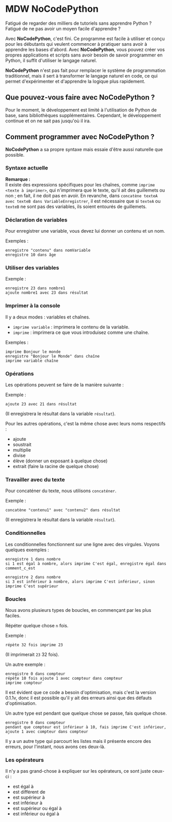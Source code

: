 # MDW NoCodePython

Fatigué de regarder des milliers de tutoriels sans apprendre Python ?  
Fatigué de ne pas avoir un moyen facile d'apprendre ?  

Avec **NoCodePython**, c'est fini. Ce programme est facile à utiliser et conçu pour les débutants qui veulent commencer à pratiquer sans avoir à apprendre les bases d'abord. Avec **NoCodePython**, vous pouvez créer vos propres applications et scripts sans avoir besoin de savoir programmer en Python, il suffit d'utiliser le langage naturel.

**NoCodePython** n'est pas fait pour remplacer le système de programmation traditionnel, mais il sert à transformer le langage naturel en code, ce qui permet d'expérimenter et d'apprendre la logique plus rapidement.

## Que pouvez-vous faire avec **NoCodePython** ?

Pour le moment, le développement est limité à l'utilisation de Python de base, sans bibliothèques supplémentaires. Cependant, le développement continue et on ne sait pas jusqu'où il ira.

## Comment programmer avec **NoCodePython** ?

**NoCodePython** a sa propre syntaxe mais essaie d'être aussi naturelle que possible.

### Syntaxe actuelle

**Remarque :**  
Il existe des expressions spécifiques pour les chaînes, comme `imprime <texte à imprimer>`, qui n'imprimera que le texte, qu'il ait des guillemets ou non ; en fait, il ne doit pas en avoir. En revanche, dans `concatène texteA avec texteB dans VariableEnregistrer`, il est nécessaire que si `texteA` ou `texteB` ne sont pas des variables, ils soient entourés de guillemets.

### Déclaration de variables

Pour enregistrer une variable, vous devez lui donner un contenu et un nom.

Exemples :
```
enregistre "contenu" dans nomVariable
enregistre 10 dans âge
```

### Utiliser des variables

Exemple :
```
enregistre 23 dans nombre1
ajoute nombre1 avec 23 dans résultat
```

### Imprimer à la console

Il y a deux modes : variables et chaînes.

- `imprime variable` : imprimera le contenu de la variable.
- `imprime` : imprimera ce que vous introduisez comme une chaîne.

Exemples :
```
imprime Bonjour le monde
enregistre "Bonjour le Monde" dans chaîne
imprime variable chaîne
```

### Opérations

Les opérations peuvent se faire de la manière suivante :

Exemple :
```
ajoute 23 avec 21 dans résultat
```
(Il enregistrera le résultat dans la variable `résultat`).

Pour les autres opérations, c'est la même chose avec leurs noms respectifs :
- ajoute
- soustrait
- multiplie
- divise
- élève (donner un exposant à quelque chose)
- extrait (faire la racine de quelque chose)

### Travailler avec du texte

Pour concaténer du texte, nous utilisons `concaténer`.

Exemple :
```
concatène "contenu1" avec "contenu2" dans résultat
```
(Il enregistrera le résultat dans la variable `résultat`).

### Conditionnelles

Les conditionnelles fonctionnent sur une ligne avec des virgules. Voyons quelques exemples :

```
enregistre 1 dans nombre
si 1 est égal à nombre, alors imprime C'est égal, enregistre égal dans comment_c_est
```

```
enregistre 2 dans nombre
si 3 est inférieur à nombre, alors imprime C'est inférieur, sinon imprime C'est supérieur
```

### Boucles

Nous avons plusieurs types de boucles, en commençant par les plus faciles.

Répéter quelque chose `n` fois.

Exemple :
```
répète 32 fois imprime 23
```
(Il imprimerait `23` 32 fois).

Un autre exemple :
```
enregistre 0 dans compteur
répète 10 fois ajoute 1 avec compteur dans compteur
imprime compteur
```

Il est évident que ce code a besoin d'optimisation, mais c'est la version 0.1.1v, donc il est possible qu'il y ait des erreurs ainsi que des défauts d'optimisation.

Un autre type est pendant que quelque chose se passe, fais quelque chose.

```
enregistre 0 dans compteur
pendant que compteur est inférieur à 10, fais imprime C'est inférieur, ajoute 1 avec compteur dans compteur
```

Il y a un autre type qui parcourt les listes mais il présente encore des erreurs, pour l'instant, nous avons ces deux-là.

### Les opérateurs

Il n'y a pas grand-chose à expliquer sur les opérateurs, ce sont juste ceux-ci :

- est égal à
- est différent de
- est supérieur à
- est inférieur à
- est supérieur ou égal à
- est inférieur ou égal à
```